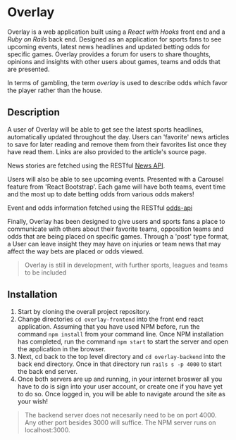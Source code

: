 # Overlay

Overlay is a web application built using a *React with Hooks* front end and a *Ruby on Rails* back end. Designed as an application for sports fans to see upcoming events, latest news headlines and updated betting odds for specific games. Overlay provides a forum for users to share thoughts, opinions and insights with other users about games, teams and odds that are presented.

In terms of gambling, the term *overlay* is used to describe odds which favor the player rather than the house.

## Description

A user of Overlay will be able to get see the latest sports headlines, automatically updated throughout the day. Users can 'favorite' news articles to save for later reading and remove them from their favorites list once they have read them. Links are also provided to the article's source page.

News stories are fetched using the RESTful [News API](https://newsapi.org/).

Users will also be able to see upcoming events. Presented with a Carousel feature from 'React Bootstrap'. Each game will have both teams, event time and the most up to date betting odds from various odds makers!

Event and odds information fetched using the RESTful [odds-api](https://the-odds-api.com/)

Finally, Overlay has been designed to give users and sports fans a place to communicate with others about their favorite teams, opposition teams and odds that are being placed on specific games. Through a 'post' type format, a User can leave insight they may have on injuries or team news that may affect the way bets are placed or odds viewed.


> Overlay is still in development, with further sports, leagues and teams to be included

## Installation

1. Start by cloning the overall project repository.
2. Change directories `cd overlay-frontend` into the front end react application. Assuming that you have used NPM before, run the command `npm install` from your command line. Once NPM installation has completed, run the command `npm start` to start the server and open the application in the browser.
2. Next, cd back to the top level directory and `cd overlay-backend` into the back end directory. Once in that directory run `rails s -p 4000` to start the back end server.
3. Once both servers are up and running, in your internet broswer all you have to do is sign into your user account, or create one if you have yet to do so. Once logged in, you will be able to navigate around the site as your wish!


>The backend server does not necesarily need to be on port 4000. Any other port besides 3000 will suffice. The NPM server runs on localhost:3000.